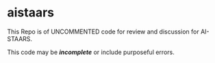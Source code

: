 # aistaars

This Repo is of UNCOMMENTED code for review and discussion for AI-STAARS.

This code may be ___***incomplete***___ or include purposeful errors.
